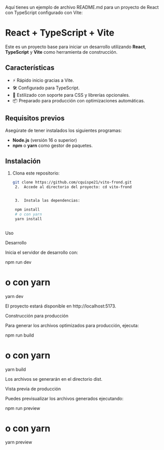 
Aquí tienes un ejemplo de archivo README.md para un proyecto de React con TypeScript configurado con Vite:

# React + TypeScript + Vite  

Este es un proyecto base para iniciar un desarrollo utilizando **React**, **TypeScript** y **Vite** como herramienta de construcción.  

## Características  

- ⚡️ Rápido inicio gracias a Vite.  
- 🛠️ Configurado para TypeScript.  
- 💅 Estilizado con soporte para CSS y librerías opcionales.  
- 📦 Preparado para producción con optimizaciones automáticas.  

## Requisitos previos  

Asegúrate de tener instalados los siguientes programas:  

- **Node.js** (versión 16 o superior)  
- **npm** o **yarn** como gestor de paquetes.  

## Instalación  

1. Clona este repositorio:  

   ```bash
   git clone https://github.com/cquispe21/vito-frond.git
	2.	Accede al directorio del proyecto: cd vito-frond


	3.	Instala las dependencias:

	npm install
	# o con yarn
	yarn install



Uso

Desarrollo

Inicia el servidor de desarrollo con:

npm run dev
# o con yarn
yarn dev

El proyecto estará disponible en http://localhost:5173.

Construcción para producción

Para generar los archivos optimizados para producción, ejecuta:

npm run build
# o con yarn
yarn build

Los archivos se generarán en el directorio dist.

Vista previa de producción

Puedes previsualizar los archivos generados ejecutando:

npm run preview
# o con yarn
yarn preview

